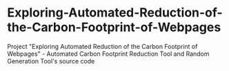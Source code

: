 # Exploring-Automated-Reduction-of-the-Carbon-Footprint-of-Webpages
Project "Exploring Automated Reduction of the Carbon Footprint of Webpages" - Automated Carbon Footprint Reduction Tool and Random Generation Tool's source code
